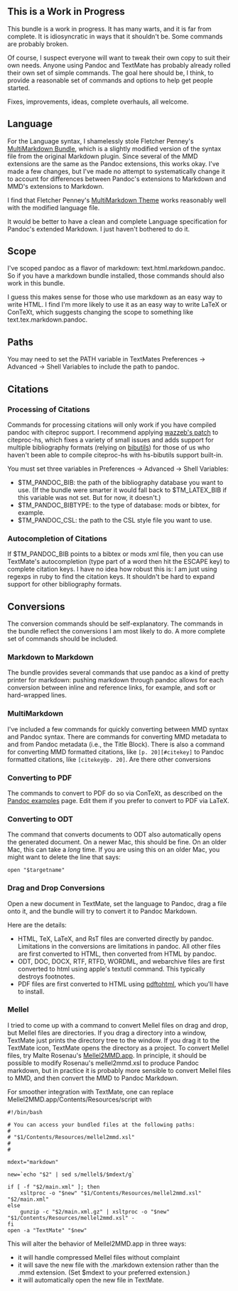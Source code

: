 ## This is a Work in Progress ##

This bundle is a work in progress. It has many warts, and it is far from complete. It is idiosyncratic in ways that it shouldn't be. Some commands are probably broken.

Of course, I suspect everyone will want to tweak their own copy to suit their own needs. Anyone using Pandoc and TextMate has probably already rolled their own set of simple commands. The goal here should be, I think, to provide a reasonable set of commands and options to help get people started. 

Fixes, improvements, ideas, complete overhauls, all welcome.

## Language ##

For the Language syntax, I shamelessly stole Fletcher Penney's [MultiMarkdown Bundle](http://fletcherpenney.net/multimarkdown/multimarkdown_bundle_for_textm/), which is a slightly modified version of the syntax file from the original Markdown plugin. Since several of the MMD extensions are the same as the Pandoc extensions, this works okay. I've made a few changes, but I've made no attempt to systematically change it to account for differences between Pandoc's extensions to Markdown and MMD's extensions to Markdown. 

I find that Fletcher Penney's [MultiMarkdown Theme](http://files.fletcherpenney.net/MultiMarkdown.tmTheme.zip)  works reasonably well with the modified language file.

It would be better to have a clean and complete Language specification for Pandoc's extended Markdown. I just haven't bothered to do it.

## Scope ##

I've scoped pandoc as a flavor of markdown: text.html.markdown.pandoc. So if you have a markdown bundle installed, those commands should also work in this bundle. 

I guess this makes sense for those who use markdown as an easy way to write HTML. I find I'm more likely to use it as an easy way to write LaTeX or ConTeXt, which suggests changing the scope to something like text.tex.markdown.pandoc.

## Paths ##

You may need to set the PATH variable in TextMates Preferences -> Advanced -> Shell Variables to include the path to pandoc.

## Citations ##

### Processing of Citations ###

Commands for processing citations will only work if you have compiled pandoc with citeproc support. I recommend applying [wazzeb's patch](http://code.google.com/p/citeproc-hs/issues/detail?id=4)  to citeproc-hs, which fixes a variety of small issues and adds support for multiple bibliography formats (relying on  [bibutils](http://www.scripps.edu/~cdputnam/software/bibutils/)) for those of us who haven't been able to compile citeproc-hs with hs-bibutils support built-in.

You must set three variables in Preferences -> Advanced -> Shell Variables:

+   $TM\_PANDOC\_BIB: the path of the bibliography database you want to use. (If the bundle were smarter it would fall back to $TM\_LATEX\_BIB if this variable was not set. But for now, it doesn't.)
+   $TM\_PANDOC\_BIBTYPE: to the type of database: mods or bibtex, for example. 
+   $TM\_PANDOC\_CSL: the path to the CSL style file you want to use.

### Autocompletion of Citations ###

If $TM\_PANDOC\_BIB points to a bibtex or mods xml file, then you can use TextMate's autocompletion (type part of a word then hit the ESCAPE key) to complete citation keys. I have no idea how robust this is: I am just using regexps in ruby to find the citation keys. It shouldn't be hard to expand support for other bibliography formats.

## Conversions

The conversion commands should be self-explanatory. The commands in the bundle reflect the conversions I am most likely to do. A more complete set of commands should be included.

### Markdown to Markdown ###

The bundle provides several commands that use pandoc as a kind of pretty printer for markdown: pushing markdown through pandoc allows for each conversion between inline and reference links, for example, and soft or hard-wrapped lines.

### MultiMarkdown ###

I've included a few commands for quickly converting between MMD syntax and Pandoc syntax. There are commands for converting MMD metadata to and from Pandoc metadata (i.e., the Title Block). There is also a command for converting MMD formatted citations, like `[p. 20][#citekey]` to Pandoc formatted citations, like `[citekey@p. 20]`. Are there other conversions

### Converting to PDF ###

The commands to convert to PDF do so via ConTeXt, as described on the [Pandoc examples](http://johnmacfarlane.net/pandoc/examples.html) page. Edit them if you prefer to convert to PDF via LaTeX.

### Converting to ODT ###

The command that converts documents to ODT also automatically opens the generated document. On a newer Mac, this should be fine. On an older Mac, this can take a *long* time. If you are using this on an older Mac, you might want to delete the line that says:

    open "$targetname"

### Drag and Drop Conversions ###

Open a new document in TextMate, set the language to Pandoc, drag a file onto it, and the bundle will try to convert it to Pandoc Markdown.

Here are the details:

+   HTML, TeX, LaTeX, and RsT files are converted directly by pandoc. Limitations in the conversions are limitations in pandoc. All other files are first converted to HTML, then converted from HTML by pandoc. 
+   ODT, DOC, DOCX, RTF, RTFD, WORDML, and webarchive files are first converted to html using apple's textutil command. This typically destroys footnotes.
+   PDF files are first converted to HTML using [pdftohtml](http://pdftohtml.sourceforge.ne,t/), which you'll have to install.

### Mellel

I tried to come up with a command to convert Mellel files on drag and drop, but Mellel files are directories. If you drag a directory into a window, TextMate just prints the directory tree to the window. If you drag it to the TextMate icon, TextMate opens the directory as a project. To convert Mellel files, try Malte Rosenau's [Mellel2MMD.app](http://wwwuser.gwdg.de/~mrosena/). In principle, it should be possible to modify Rosenau's mellel2mmd.xsl to produce Pandoc markdown, but in practice it is probably more sensible to convert Mellel files to MMD, and then convert the MMD to Pandoc Markdown.

For smoother integration with TextMate, one can replace Mellel2MMD.app/Contents/Resources/script with

    #!/bin/bash
    
    # You can access your bundled files at the following paths:
    #
    # "$1/Contents/Resources/mellel2mmd.xsl"
    #
    #
    
    mdext="markdown"
    
    new=`echo "$2" | sed s/mellel$/$mdext/g`
    
    if [ -f "$2/main.xml" ]; then 
        xsltproc -o "$new" "$1/Contents/Resources/mellel2mmd.xsl" "$2/main.xml"
    else
        gunzip -c "$2/main.xml.gz" | xsltproc -o "$new" "$1/Contents/Resources/mellel2mmd.xsl" -
    fi
    open -a "TextMate" "$new"

This will alter the behavior of Mellel2MMD.app in three ways:

+   it will handle compressed Mellel files without complaint
+   it will save the new file with the .markdown extension rather than the .mmd extension. (Set $mdext to your preferred extension.)
+   it will automatically open the new file in TextMate.
